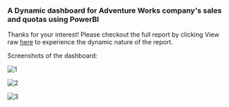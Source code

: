 ### A Dynamic dashboard for Adventure Works company's sales and quotas using PowerBI

Thanks for your interest! Please checkout the full report by clicking View raw [here](https://github.com/tonCodesData/adventure-works-sales-report-powerBI/blob/main/Project%20Revenue%20analysis%20of%20Adventure%20Works.pbix) to experience the dynamic nature of the report. 


Screenshots of the dashboard:

![1](https://github.com/tonCodesData/adventure-works-sales-report-powerBI/assets/124179394/c1bb72ec-57c8-426f-bb3f-f491c2dbc377)


![2](https://github.com/tonCodesData/adventure-works-sales-report-powerBI/assets/124179394/894c9bae-a23e-44f8-935a-cb54a2e0b684)


![3](https://github.com/tonCodesData/adventure-works-sales-report-powerBI/assets/124179394/2c4eed0a-f0ff-45a9-b64f-f30cf2585ea1)






